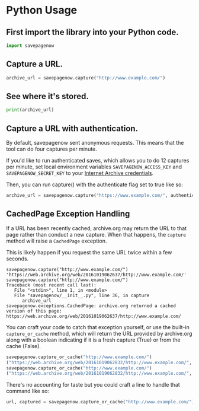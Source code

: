 ```{include} _templates/nav.html
```

# Python Usage

##  First import the library into your Python code.

```python
import savepagenow
```

## Capture a URL.

```python
archive_url = savepagenow.capture("http://www.example.com/")
```

## See where it's stored.

```python
print(archive_url)
```

## Capture a URL with authentication.

By default, savepagenow sent anonymous requests. This means that the tool can do four captures per minute.

If you'd like to run authenticated saves, which allows you to do 12 captures per minute,
set local environment variables ``SAVEPAGENOW_ACCESS_KEY`` and ``SAVEPAGENOW_SECRET_KEY`` to your [Internet Archive credentials](https://archive.org/account/s3.php).

Then, you can run capture() with the authenticate flag set to true like so:

```python
archive_url = savepagenow.capture("https://www.example.com/", authenticate=True)
```

## CachedPage Exception Handling

If a URL has been recently cached, archive.org may return the URL to that page rather than conduct a new capture. When that happens, the ``capture`` method will raise a ``CachedPage`` exception.

This is likely happen if you request the same URL twice within a few seconds.

```
savepagenow.capture("http://www.example.com/")
'https://web.archive.org/web/20161019062637/http://www.example.com/'
savepagenow.capture("http://www.example.com/")
Traceback (most recent call last):
   File "<stdin>", line 1, in <module>
   File "savepagenow/__init__.py", line 36, in capture
      archive_url
savepagenow.exceptions.CachedPage: archive.org returned a cached version of this page: https://web.archive.org/web/20161019062637/http://www.example.com/
```

You can craft your code to catch that exception yourself, or use the built-in ``capture_or_cache`` method, which will return the URL provided by archive.org along with a boolean indicating if it is a fresh capture (True) or from the cache (False).

```python
savepagenow.capture_or_cache("http://www.example.com/")
("https://web.archive.org/web/20161019062832/http://www.example.com/", True)
savepagenow.capture_or_cache("http://www.example.com/")
("https://web.archive.org/web/20161019062832/http://www.example.com/", False)
```

There's no accounting for taste but you could craft a line to handle that command like so:

```python
url, captured = savepagenow.capture_or_cache("http://www.example.com/")
```
